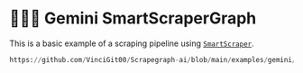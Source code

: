 # 🧑🏻‍💻 Gemini SmartScraperGraph

This is a basic example of a scraping pipeline using [`SmartScraper`](/docs/Graphs/smart_scraper_graph).

```python reference title="Gemini SmartScraperGraph"
https://github.com/VinciGit00/Scrapegraph-ai/blob/main/examples/gemini/smart_scraper_gemini.py
```
